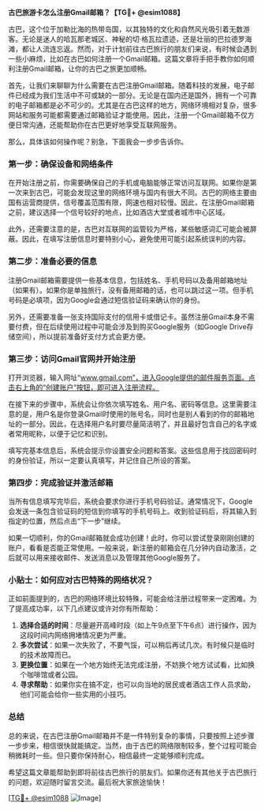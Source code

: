 **古巴旅游卡怎么注册Gmail邮箱？【TG💪+ @esim1088】**

古巴，这个位于加勒比海的热带岛国，以其独特的文化和自然风光吸引着无数游客。无论是迷人的哈瓦那老城区、神秘的切·格瓦拉遗迹，还是壮丽的巴拉德罗海滩，都让人流连忘返。然而，对于计划前往古巴旅行的朋友们来说，有时候会遇到一些小麻烦，比如在古巴如何注册一个Gmail邮箱。这篇文章将手把手教你如何顺利注册Gmail邮箱，让你的古巴之旅更加顺畅。

首先，让我们来聊聊为什么需要在古巴注册Gmail邮箱。随着科技的发展，电子邮件已经成为我们生活中不可或缺的一部分。无论是在国内还是国外，拥有一个可靠的电子邮箱都是必不可少的。尤其是在古巴这样的地方，网络环境相对复杂，很多网站和服务可能都需要通过邮箱验证才能使用。因此，注册一个Gmail邮箱不仅方便日常沟通，还能帮助你在古巴更好地享受互联网服务。

那么，具体该如何操作呢？别急，下面我会一步步告诉你。

### 第一步：确保设备和网络条件

在开始注册之前，你需要确保自己的手机或电脑能够正常访问互联网。如果你是第一次来到古巴，可能会发现这里的网络环境与国内有很大不同。古巴的网络主要由国有运营商提供，信号覆盖范围有限，网速也相对较慢。因此，在注册Gmail邮箱之前，建议选择一个信号较好的地点，比如酒店大堂或者城市中心区域。

此外，还需要注意的是，古巴对互联网的监管较为严格，某些敏感词汇可能会被屏蔽。因此，在填写注册信息时要特别小心，避免使用可能引起系统误判的内容。

### 第二步：准备必要的信息

注册Gmail邮箱需要提供一些基本信息，包括姓名、手机号码以及备用邮箱地址（如果有）。如果你是单独旅行，没有备用邮箱的话，也可以跳过这一项。但手机号码是必填项，因为Google会通过短信验证码来确认你的身份。

另外，还需要准备一张支持国际支付的信用卡或借记卡。虽然注册Gmail本身不需要付费，但在后续使用过程中可能会涉及到购买Google服务（如Google Drive存储空间），所以提前准备好支付方式会更方便。

### 第三步：访问Gmail官网并开始注册

打开浏览器，输入网址“www.gmail.com”，进入Google提供的邮件服务页面。点击右上角的“创建账户”按钮，即可进入注册流程。

在接下来的步骤中，系统会让你依次填写姓名、用户名、密码等信息。这里需要注意的是，用户名是你登录Gmail时使用的账号名，同时也是别人看到的你的邮箱地址的一部分。因此，在选择用户名时要尽量简洁明了，并且最好包含自己的名字或者常用昵称，以便于记忆和识别。

填写完基本信息后，系统会提示你设置安全问题和答案。这些信息用于找回密码时的身份验证，所以一定要认真填写，并记住自己所设的答案。

### 第四步：完成验证并激活邮箱

当所有信息填写完毕后，系统会要求你进行手机号码验证。通常情况下，Google会发送一条包含验证码的短信到你填写的手机号码上。收到验证码后，将其输入到指定的位置，然后点击“下一步”继续。

如果一切顺利，你的Gmail邮箱就会成功创建！此时，你可以尝试登录刚刚创建的账户，看看是否能正常使用。一般来说，新注册的邮箱会在几分钟内自动激活，之后就可以用来接收邮件、发送消息以及管理其他Google服务了。

### 小贴士：如何应对古巴特殊的网络状况？

正如前面提到的，古巴的网络环境比较特殊，可能会给注册过程带来一定困难。为了提高成功率，以下几点建议或许对你有所帮助：

1. **选择合适的时间**：尽量避开高峰时段（如上午9点至下午6点）进行操作，因为这段时间内网络拥堵情况更为严重。
2. **多次尝试**：如果一次失败了，不要气馁，可以稍后再试几次。有时候只是临时的技术故障而已。
3. **更换位置**：如果在一个地方始终无法完成注册，不妨换个地方试试看，比如换个咖啡馆或者公园。
4. **寻求帮助**：如果你实在搞不定，也可以向当地的居民或者酒店工作人员求助，他们可能会给你一些实用的小技巧。

### 总结

总的来说，在古巴注册Gmail邮箱并不是一件特别复杂的事情，只要按照上述步骤一步步来，相信很快就能搞定。当然，由于古巴的网络限制较多，整个过程可能会稍微耗时一些。但只要你保持耐心，相信最终一定能够顺利完成。

希望这篇文章能帮助到即将前往古巴旅行的朋友们。如果你还有其他关于古巴旅行的问题，欢迎随时留言交流。最后祝大家旅途愉快！

[[TG💪+ @esim1088](https://t.me/s/esim1088) ![Image](https://i.postimg.cc/4NQfJmqS/Snipaste-2025-05-13-00-14-12.png)]